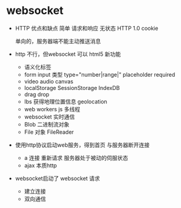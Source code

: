 # websocket

- HTTP 优点和缺点
    简单  请求和响应  无状态
    HTTP  1.0  cookie

    单向的，服务器端不能主动推送消息

- http 不行，但websocket 可以
    html5 新功能
    - 语义化标签
    - form input 类型
        type="number|range|" placeholder required
    - video audio canvas 
    - localStorage SessionStorage IndexDB
    - drag drop 
    - lbs 获得地理位置信息 geolocation
    - web workers js 多线程
    - websocket 实时通信
    - Blob 二进制流对象
    - File 对象 FileReader
    
- 使用http协议启动web服务，得到首页  与服务器断开连接
    - a 连接 重新请求 服务器处于被动的伺服状态
    - ajax 本质http
- websocket启动了 websocket 请求
    - 建立连接
    - 双向通信